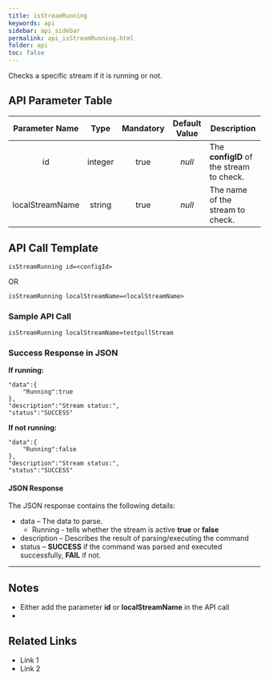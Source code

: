 ```yaml
---
title: isStreamRunning
keywords: api
sidebar: api_sidebar
permalink: api_isStreamRunning.html
folder: api
toc: false
---
```


Checks a specific stream if it is running or not.





## API Parameter Table



| Parameter Name  |  Type   | Mandatory | Default Value | Description                              |
| :-------------: | :-----: | :-------: | :-----------: | ---------------------------------------- |
|       id        | integer |   true    |    *null*     | The **configID** of the stream to check. |
| localStreamName | string  |   true    |    *null*     | The name of the stream to check.         |

## API Call Template

``` 
isStreamRunning id=<configId>
```

OR

``` 
isStreamRunning localStreamName=<localStreamName>
```



### Sample API Call

``` 
isStreamRunning localStreamName=testpullStream
```



### Success Response in JSON

**If running:**

``` 
"data":{
	"Running":true
},
"description":"Stream status:",
"status":"SUCCESS"
```

**If not running:**

``` 
"data":{
	"Running":false
},
"description":"Stream status:",
"status":"SUCCESS"
```



#### JSON Response

The JSON response contains the following details:

- data – The data to parse.
  - Running - tells whether the stream is active **true** or **false**
- description – Describes the result of parsing/executing the command
- status – **SUCCESS** if the command was parsed and executed successfully, **FAIL** if not.

------

## Notes

- Either add the parameter **id** or **localStreamName** in the API call
- ​





## **Related Links**

- Link 1
- Link 2